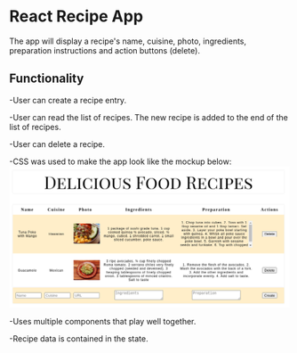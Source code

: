 # React Recipe App

The app will display a recipe's name, cuisine, photo, ingredients, preparation instructions and action buttons (delete).

## Functionality

-User can create a recipe entry.

-User can read the list of recipes. The new recipe is added to the end of the list of recipes.

-User can delete a recipe.

-CSS was used to make the app look like the mockup below:
![Alt text](image.png)

-Uses multiple components that play well together.

-Recipe data is contained in the state.
